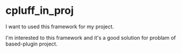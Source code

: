 # cpluff_in_proj

I want to used this framework for my project.

I'm interested to this framework and it's a good solution for problam of based-plugin project.

